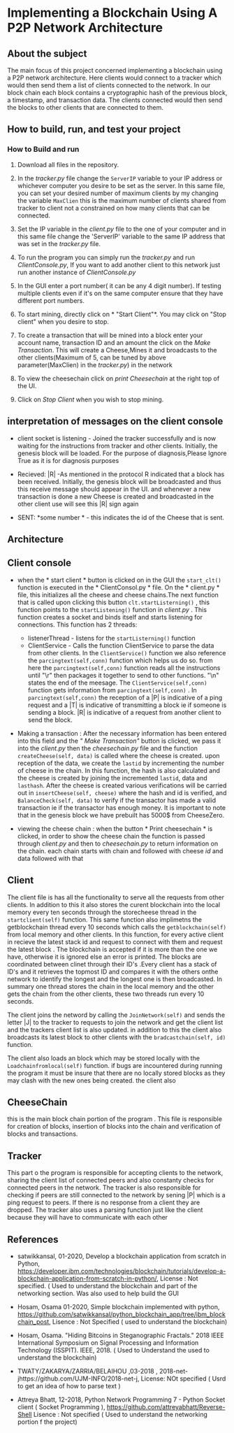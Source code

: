 # Implementing a Blockchain Using A P2P Network Architecture


## About the subject

The main focus of this project concerned implementing a blockchain using a P2P network architecture. Here clients would connect to a tracker which would then send them a list of clients connected to the network. In our block chain each block contains a cryptographic hash of the previous block, a timestamp, and transaction data. The clients connected would then send the blocks to other clients that are connected to them.

## How to build, run, and test your project

### How to Build and run
1. Download all files in the repository.

2. In the *tracker.py* file change the `ServerIP` variable to your IP address or whichever computer you desire to be set as the server. In this same file, you can set your desired number of maximum clients by my changing the variable `MaxClien` this is the maximum number of clients shared from tracker to client not a constrained on how many clients that can be connected.

3. Set the IP variable in the *client.py* file to the one of your computer and in this same file change the 'ServerIP' variable to the same IP address that was set in the *tracker.py* file.

4. To run the program you can simply run the *tracker.py* and run *ClientConsole.py*, If you want to add another client to this network just run another instance of *ClientConsole.py*

5. In the GUI enter a port number( it can be any 4 digit number). If testing multiple clients even if it's on the same computer ensure that they have different port numbers.

6. To start mining, directly click on * "Start Client"*. You may click on "Stop client" when you desire to stop.

7. To create a transaction that will be mined into a block enter your account name, transaction ID and an amount the click on the *Make Transaction*. This will create a Cheese,Mines it and broadcasts to the other clients(Maximum of 5, can be tuned by above parameter(MaxClien) in the *tracker.py*) in the network

8. To view the cheesechain click on *print Cheesechain* at the right top of the UI. 

9. Click on *Stop Client* when you wish to stop mining. 


## interpretation of messages on the client console

* client socket is listening - Joined the tracker successfully and is now waiting for the instructions from tracker and other clients. Initially, the genesis block will be loaded. For the purpose of diagnosis,Please Ignore True as it is for diagnosis purposes

* Recieved: |R| -As mentioned in the protocol R indicated that a block has been received. Initially, the genesis block will be broadcasted and thus this receive message should appear in the UI. and whenever a new transaction is done a new Cheese is created and broadcasted in the other client use will see this |R| sign again

* SENT: *some number * - this indicates the id of the Cheese that is sent.

## Architecture

## Client console

- when the * start client * button  is clicked on in the GUI the `start_clt()` function is executed in the * ClientConsol.py *  file. On the * client.py *  file, this initializes all the cheese and cheese chains.The next function that is called upon clicking this button `clt.startListerning()` , this function points to the `startListening()` function in *client.py* . This function creates a socket and binds itself and starts listening for connections. This function has 2 threads:
    - listenerThread - listens for the `startListerning()`  function
    -  ClientService - Calls the function ClientService to parse the data from other clients. In the `ClientService()` function we also reference the `parcingtext(self,conn)` function which helps us do so. from here the `parcingtext(self,conn)` function reads all the instructions until "\r" then packages it together to send to other functions. "\n" states the end of the meesage. The `ClientService(self,conn)` function gets information from `parcingtext(self,conn)` . In `parcingtext(self,conn)` the reception of a |P| is indicative of a ping request and a |T| is indicative of transmitting a block ie if someone is sending a block. |R| is indicative of a request from another client to send the block.
    
- Making a transaction :
After the necessary information has been entered into this field and the *" Make Transaction"* button is clicked, we pass it into the *client.py* then the *cheesechain.py* file and the function `createCheese(self, data)` is called where the cheese is created. upon reception of the data, we create the `lastid` by incrementing the number of cheese in the chain. In this function, the hash is also calculated and the cheese is created by joining the incremented `lastid`, data and `lasthash`.
After the cheese is created various verifications will be carried out in `insertCheese(self, cheese)` where the hash and id is verified, and `BalanceCheck(self, data)` to verify if the transactor has made a valid transaction ie if the transactor has enough money. It is important to note that in the genesis block we have prebuilt has 5000$ from CheeseZero.
 
 
 - viewing the cheese chain : 
 when the button * Print cheesechain * is clicked, in order to show the cheese chain the function is passed through *client.py* and then to *cheesechain.py* to return information on the chain. each chain starts with chain and followed with cheese *id* and data followed with that 
 
 
 ## Client
 
 
 The client file is has all the functionality to serve all the requests from other clients. In addition to this it also stores the curent blockchain into the local memory every ten seconds through the storecheese thread in the `startclient(self)` function. This same function also implimetns the getblockchain thread every 10 seconds which calls the `getblockchain(self)` from local memory and other clients.  In this function, for every  active client in recieve the latest stack id  and request to connect with them and request the latest block .  The blockchain is accepted if it is more than the one we have, otherwise it is ignored else an error is printed. The blocks are coordinated between clinet through their ID's .Every client has a stack of ID's and it retrieves the topmost ID and compares it with the others onthe network to identify the longest and the longest one is then broadcasted. In summary one thread stores the chain in the local memory and the other gets the chain from the other clients, these two threads run every 10 seconds. 
 
 The client joins the netword by calling the `JoinNetwork(self)` and  sends the letter |J| to the tracker to requests to join the network and get the client list  and the trackers client list is also updated.  in addition to this the client also broadcasts its latest block to other clients with the `bradcastchain(self, id)` function. 
 
 
 
The client also loads an block which may be stored locally with the `Loadchainfromlocal(self)` function. if bugs are incountered during running the program it must be insure that there are no locally stored blocks as they may clash with the new ones being created. the client also 
 
 
 ##  CheeseChain
 
 this is the main block chain portion of the program . This file is responsible for creation of blocks, insertion of blocks into the chain and verification of blocks and transactions. 
 
 
 
 
 
 ## Tracker 
 This part o the program is responsible for accepting clients to the network, sharing the client list of connected peers and  also constanty checks for connected peers in the network. The tracker is also responsible for checking if peers are still connected to the network by sening |P| which is a ping request to peers. If there is no response from a client they are dropped. The tracker also uses a parsing function just like the client because they will have to communicate with each other
 
 
 
 
 ## References 
 
 
 - satwikkansal, 01-2020, Develop a blockchain application from scratch in Python, https://developer.ibm.com/technologies/blockchain/tutorials/develop-a-blockchain-application-from-scratch-in-python/, License : Not specified.  ( Used to understand the blockchain and part of the networking section. Was also used to help build the GUI

- Hosam, Osama 01-2020, Simple blockchain implemented with python, https://github.com/satwikkansal/python_blockchain_app/tree/ibm_blockchain_post, Lisence : Not Specified ( used to understand the blockchain)

- Hosam, Osama. "Hiding Bitcoins in Steganographic Fractals." 2018 IEEE International Symposium on Signal Processing and Information Technology (ISSPIT). IEEE, 2018. ( Used to Understand the used to understand the blockchain)

 - TWATY/ZAKARYA/ZARRIA/BELAIHOU ,03-2018 , 2018-net-jhttps://github.com/UJM-INFO/2018-net-j, License: NOt specified ( Usrd to get an idea of how to parse text ) 

- Attreya Bhatt, 12-2018, Python Network Programming 7 - Python Socket client ( Socket Programming ), https://github.com/attreyabhatt/Reverse-Shell Lisence : Not specified  ( Used to understand the networking portion f the project)
 



 
 
 
 

